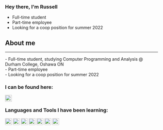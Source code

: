 ### Hey there, I'm Russell 
- Full-time student
- Part-time employee
- Looking for a coop position for summer 2022

## About me
<hr />
- Full-time student, studying Computer Programming and Analysis @ Durham College, Oshawa ON <br />
- Part-time employee <br />
- Looking for a coop position for summer 2022

### I can be found here:

[<img align="left" alt="Russell Waring | LinkedIn" width="22px" src="https://cdn.jsdelivr.net/npm/simple-icons@v3/icons/linkedin.svg"/>][linkedin]

<br />

### Languages and Tools I have been learning:
<p>
    <img alt="C sharp logo" width="22px" src="https://seeklogo.com/images/C/c-sharp-c-logo-02F17714BA-seeklogo.com.png"/>
    <img alt="C plus plus logo" width="22px" src="https://upload.wikimedia.org/wikipedia/commons/thumb/1/18/ISO_C%2B%2B_Logo.svg/1822px-ISO_C%2B%2B_Logo.svg.png"/>
    <img alt="Java logo" width="22px" src="https://www.vectorlogo.zone/logos/java/java-vertical.svg"/>
    <img alt="Python logo" width="22px" src="http://clipart-library.com/images_k/python-logo-transparent/python-logo-transparent-5.png"/>
    <img alt="HTML logo" width="22px" src="https://upload.wikimedia.org/wikipedia/commons/thumb/6/61/HTML5_logo_and_wordmark.svg/768px-HTML5_logo_and_wordmark.svg.png"/>
    <img alt="CSS logo" width="22px" src="https://upload.wikimedia.org/wikipedia/commons/thumb/d/d5/CSS3_logo_and_wordmark.svg/544px-CSS3_logo_and_wordmark.svg.png"/>
    <img alt="PHP logo" width="22px" src="https://upload.wikimedia.org/wikipedia/commons/thumb/2/27/PHP-logo.svg/1067px-PHP-logo.svg.png"/>
</p>
<br />
<br />

[linkedin]: https://www.linkedin.com/in/russell-waring-476372a4/